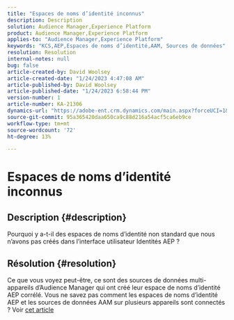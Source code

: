 ```yaml
---
title: "Espaces de noms d’identité inconnus"
description: Description
solution: Audience Manager,Experience Platform
product: Audience Manager,Experience Platform
applies-to: "Audience Manager,Experience Platform"
keywords: "KCS,AEP,Espaces de noms d’identité,AAM, Sources de données"
resolution: Resolution
internal-notes: null
bug: false
article-created-by: David Woolsey
article-created-date: "1/24/2023 4:47:08 AM"
article-published-by: David Woolsey
article-published-date: "1/24/2023 6:58:44 PM"
version-number: 1
article-number: KA-21306
dynamics-url: "https://adobe-ent.crm.dynamics.com/main.aspx?forceUCI=1&pagetype=entityrecord&etn=knowledgearticle&id=35f36523-a29b-ed11-aad1-6045bd006268"
source-git-commit: 95a365420daa650ca9c88d216a54acf5ca6eb9ce
workflow-type: tm+mt
source-wordcount: '72'
ht-degree: 13%

---
```


# Espaces de noms d’identité inconnus

## Description {#description}

Pourquoi y a-t-il des espaces de noms d’identité non standard que nous n’avons pas créés dans l’interface utilisateur Identités AEP ?

## Résolution {#resolution}


Ce que vous voyez peut-être, ce sont des sources de données multi-appareils d’Audience Manager qui ont créé leur espace de noms d’identité AEP corrélé. Vous ne savez pas comment les espaces de noms d’identité AEP et les sources de données AAM sur plusieurs appareils sont connectés ? Voir [cet article](https://experienceleague.adobe.com/docs/experience-cloud-kcs/kbarticles/KA-21305.html?lang=fr)
